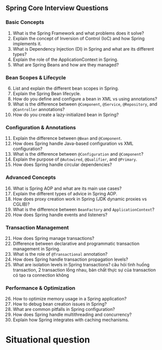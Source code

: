 ## Spring Core Interview Questions

### Basic Concepts
1. What is the Spring Framework and what problems does it solve?
2. Explain the concept of Inversion of Control (IoC) and how Spring implements it.
3. What is Dependency Injection (DI) in Spring and what are its different types?
4. Explain the role of the ApplicationContext in Spring.
5. What are Spring Beans and how are they managed?

### Bean Scopes & Lifecycle
6. List and explain the different bean scopes in Spring.
7. Explain the Spring Bean lifecycle.
8. How do you define and configure a bean in XML vs using annotations?
9. What is the difference between `@Component`, `@Service`, `@Repository`, and `@Controller` annotations?
10. How do you create a lazy-initialized bean in Spring?

### Configuration & Annotations
11. Explain the difference between `@Bean` and `@Component`.
12. How does Spring handle Java-based configuration vs XML configuration?
13. What is the difference between `@Configuration` and `@Component`?
14. Explain the purpose of `@Autowired`, `@Qualifier`, and `@Primary`.
15. How does Spring handle circular dependencies?

### Advanced Concepts
16. What is Spring AOP and what are its main use cases?
17. Explain the different types of advice in Spring AOP.
18. How does proxy creation work in Spring (JDK dynamic proxies vs CGLIB)?
19. What is the difference between `BeanFactory` and `ApplicationContext`?
20. How does Spring handle events and listeners?

### Transaction Management
21. How does Spring manage transactions?
22. Difference between declarative and programmatic transaction management in Spring.
23. What is the role of `@Transactional` annotation?
24. How does Spring handle transaction propagation levels?
25. What are isolation levels in Spring transactions?
câu hỏi tình huống transaction, 2 transaction lồng nhau, bản chất thực sự của transaction có tạo ra connection không

### Performance & Optimization
26. How to optimize memory usage in a Spring application?
27. How to debug bean creation issues in Spring?
28. What are common pitfalls in Spring configuration?
29. How does Spring handle multithreading and concurrency?
30. Explain how Spring integrates with caching mechanisms.


# Situational question